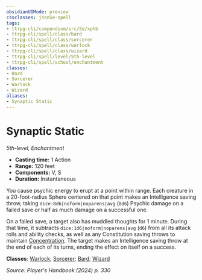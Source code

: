 ```yaml
---
obsidianUIMode: preview
cssclasses: json5e-spell
tags:
- ttrpg-cli/compendium/src/5e/xphb
- ttrpg-cli/spell/class/bard
- ttrpg-cli/spell/class/sorcerer
- ttrpg-cli/spell/class/warlock
- ttrpg-cli/spell/class/wizard
- ttrpg-cli/spell/level/5th-level
- ttrpg-cli/spell/school/enchantment
classes:
- Bard
- Sorcerer
- Warlock
- Wizard
aliases:
- Synaptic Static
---
```

# Synaptic Static
*5th-level, Enchantment*  


- **Casting time:** 1 Action
- **Range:** 120 feet
- **Components:** V, S
- **Duration:** Instantaneous

You cause psychic energy to erupt at a point within range. Each creature in a 20-foot-radius Sphere centered on that point makes an Intelligence saving throw, taking `dice:8d6|noform|noparens|avg` (`8d6`) Psychic damage on a failed save or half as much damage on a successful one.

On a failed save, a target also has muddled thoughts for 1 minute. During that time, it subtracts `dice:1d6|noform|noparens|avg` (`d6`) from all its attack rolls and ability checks, as well as any Constitution saving throws to maintain [Concentration](/3-Mechanics/CLI/conditions.md#Concentration). The target makes an Intelligence saving throw at the end of each of its turns, ending the effect on itself on a success.

**Classes**: [Warlock](/3-Mechanics/CLI/lists/list-spells-classes-warlock.md); [Sorcerer](/3-Mechanics/CLI/lists/list-spells-classes-sorcerer.md); [Bard](/3-Mechanics/CLI/lists/list-spells-classes-bard.md); [Wizard](/3-Mechanics/CLI/lists/list-spells-classes-wizard.md)

*Source: Player's Handbook (2024) p. 330*